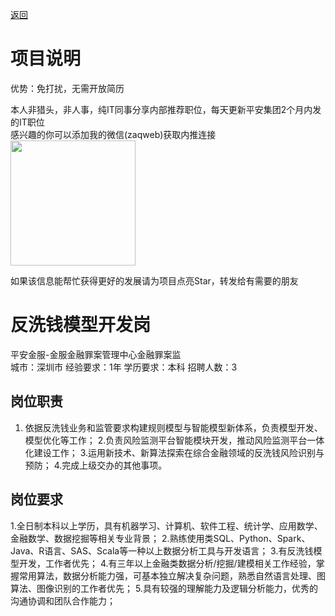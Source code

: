 [返回](../)

# 项目说明

优势：免打扰，无需开放简历

本人非猎头，非人事，纯IT同事分享内部推荐职位，每天更新平安集团2个月内发的IT职位  
感兴趣的你可以添加我的微信(zaqweb)获取内推连接  
<img src="https://github.com/zaqweb/PA-IT-JOBS/blob/master/WechatICode.jpeg"  height="200" width="200">

如果该信息能帮忙获得更好的发展请为项目点亮Star，转发给有需要的朋友

# 反洗钱模型开发岗
平安金服-金服金融罪案管理中心金融罪案监  
城市：深圳市 经验要求：1年 学历要求：本科  招聘人数：3

## 岗位职责
1. 依据反洗钱业务和监管要求构建规则模型与智能模型新体系，负责模型开发、模型优化等工作；
2.负责风险监测平台智能模块开发，推动风险监测平台一体化建设工作； 
3.运用新技术、新算法探索在综合金融领域的反洗钱风险识别与预防；
4.完成上级交办的其他事项。

## 岗位要求
1.全日制本科以上学历，具有机器学习、计算机、软件工程、统计学、应用数学、金融数学、数据挖掘等相关专业背景； 
2.熟练使用类SQL、Python、Spark、Java、R语言、SAS、Scala等一种以上数据分析工具与开发语言；
3.有反洗钱模型开发，工作者优先；
4.有三年以上金融类数据分析/挖掘/建模相关工作经验，掌握常用算法，数据分析能力强，可基本独立解决复杂问题，熟悉自然语言处理、图算法、图像识别的工作者优先；
5.具有较强的理解能力及逻辑分析能力，优秀的沟通协调和团队合作能力；




